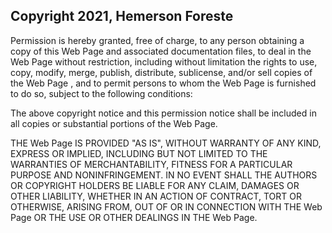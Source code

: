 ## Copyright 2021, Hemerson Foreste

Permission is hereby granted, free of charge, to any person obtaining a copy of this Web Page and associated documentation files, to deal in the Web Page without restriction, including without limitation the rights to use, copy, modify, merge, publish, distribute, sublicense, and/or sell copies of the Web Page , and to permit persons to whom the Web Page is furnished to do so, subject to the following conditions:

The above copyright notice and this permission notice shall be included in all copies or substantial portions of the Web Page.

THE Web Page IS PROVIDED "AS IS", WITHOUT WARRANTY OF ANY KIND, EXPRESS OR IMPLIED, INCLUDING BUT NOT LIMITED TO THE WARRANTIES OF MERCHANTABILITY, FITNESS FOR A PARTICULAR PURPOSE AND NONINFRINGEMENT. IN NO EVENT SHALL THE AUTHORS OR COPYRIGHT HOLDERS BE LIABLE FOR ANY CLAIM, DAMAGES OR OTHER LIABILITY, WHETHER IN AN ACTION OF CONTRACT, TORT OR OTHERWISE, ARISING FROM, OUT OF OR IN CONNECTION WITH THE Web Page OR THE USE OR OTHER DEALINGS IN THE Web Page.
